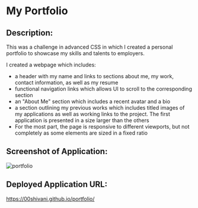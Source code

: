 # My Portfolio

## Description:
 This was a challenge in advanced CSS in which I created a personal portfolio to showcase my skills and talents to employers.

I created a webpage which includes:
* a header with my name and links to sections about me, my work, contact information, as well as my resume
* functional navigation links which allows UI to scroll to the corresponding section
* an "About Me" section which includes a recent avatar and a bio
* a section outlining my previous works which includes titled images of my applications as well as working links to the project. The first application is presented in a size larger than the others
* For the most part, the page is responsive to different viewports, but not completely as some elements are sized in a fixed ratio

## Screenshot of Application:
![portfolio](https://user-images.githubusercontent.com/126500106/224233150-d2326110-e9ee-4c6f-8ed8-5d4c74f23f47.png)


## Deployed Application URL:
https://00shivani.github.io/portfolio/

